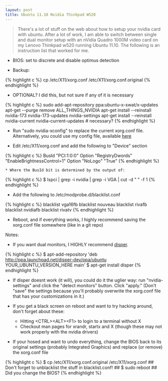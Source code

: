 ```yaml
---
layout: post
title: Ubuntu 11.10 Nvidia Thinkpad W520
---
```


> There's a lot of stuff on the web about how to setup your nvidia card with ubuntu.  After a lot of work, I am able to switch between single and dual monitor setup with an nVidia Quadro 1000M video card on my Lenovo Thinkpad w520 running Ubuntu 11.10.  The following is an instruction list that worked for me.


* BIOS: set to discrete and disable optimus detection

* Backup: 

{% highlight c %}
        cp /etc/X11/xorg.conf /etc/X11/xorg.conf.original
{% endhighlight %}

* OPTIONAL?  I did this, but not sure if any of it is necessary

{% highlight c %}
        sudo add-apt-repository ppa:ubuntu-x-swat/x-updates
        apt-get --purge remove ALL_THINGS_NVIDIA
        apt-get install --reinstall nvidia-173 nvidia-173-updates nvidia-settings
        apt-get install --reinstall  nvidia-current nvidia-current-updates # necessary?
{% endhighlight %}

* Run "sudo nvidia-xconfig" to replace the current xorg.conf file.  Alternatively, you could use my config file, available [here](http://github.com/adgaudio/Nvidia-xorg.conf-for-Ubuntu/blob/master/xorg.conf_nvidia_without_dualmonitor)

* Edit /etc/X11/xorg.conf and add the following to "Device" section

{% highlight c %}
        BusId "PCI:1:0:0"
        Option         "RegistryDwords" "EnableBrightnessControl=1"
        Option         "NoLogo" "True"
{% endhighlight %}

    * Where the BusId bit is determined by the output of:

{% highlight c %}
        $ lspci | grep -i nvidia | grep -i VGA | cut -d " " -f 1
{% endhighlight %}

* Add the following to /etc/modprobe.d/blacklist.conf

{% highlight c %}
        blacklist vga16fb
        blacklist nouveau
        blacklist rivafb
        blacklist nvidiafb
        blacklist rivatv
{% endhighlight %}

* Reboot, and if everything works, I highly recommend saving the xorg.conf file somewhere (like in a git repo)


Notes:

- If you want dual monitors, I HIGHLY recommend [disper](https://launchpad.net/~disper-dev/+archive/ppa).

{% highlight c %}
        $ apt-add-repository 'deb http://ppa.launchpad.net/disper-dev/ppa/ubuntu YOUR_UBUNTU_VERSION_HERE main'
        $ apt-get install disper
{% endhighlight %}

- If disper doesnt work (it will), you could do it the uglier way: run "nvidia-settings" and click the "detect monitors" button.  Click "apply." (Don't "save" the settings because you'll probably overwrite the xorg.conf file that has your customizations in it.)

- If you get a black screen on reboot and want to try hacking around, don't forget about these:
    - Hitting &lt;CTRL&gt;&lt;ALT&gt;&lt;F1&gt; to login to a terminal without X
    - Checkout man pages for xrandr, startx and X (though these may not work properly with the nvidia drivers)

- If your hosed and want to undo everything, change the BIOS back to its original settings (probably Integrated Graphics) and replace (or remove) the xorg.conf file

{% highlight c %}
        $ cp /etc/X11/xorg.conf.original /etc/X11/xorg.conf
        ## Don't forget to unblacklist the stuff in blacklist.conf! ##
        $ sudo reboot
        ## Did you change the BIOS?
{% endhighlight %}
